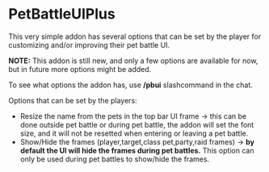 # PetBattleUIPlus

This very simple addon has several options that can be set by the player for customizing and/or improving their pet battle UI.

**NOTE:** This addon is still new, and only a few options are available for now, but in future more options might be added.

To see what options the addon has, use **/pbui** slashcommand in the chat.

Options that can be set by the players:

* Resize the name from the pets in the top bar UI frame -> this can be done outside pet battle or during pet battle, the addon will set the font size, and it will not be resetted when entering or leaving a pet battle.
* Show/Hide the frames (player,target,class pet,party,raid frames) -> **by default the UI will hide the frames during pet battles.** This option can only be used during pet battles to show/hide the frames.
